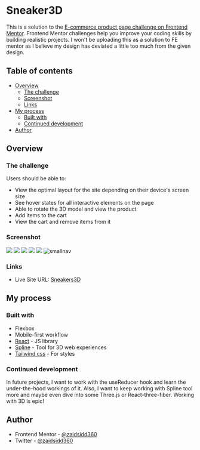 # Sneaker3D

This is a solution to the [E-commerce product page challenge on Frontend Mentor](https://www.frontendmentor.io/challenges/ecommerce-product-page-UPsZ9MJp6). Frontend Mentor challenges help you improve your coding skills by building realistic projects. I won't be uploading this as a solution to FE mentor as I believe my design has deviated a little too much from the given design.

## Table of contents

- [Overview](#overview)
  - [The challenge](#the-challenge)
  - [Screenshot](#screenshot)
  - [Links](#links)
- [My process](#my-process)
  - [Built with](#built-with)
  - [Continued development](#continued-development)
- [Author](#author)

## Overview

### The challenge

Users should be able to:

- View the optimal layout for the site depending on their device's screen size
- See hover states for all interactive elements on the page
- Able to rotate the 3D model and view the product
- Add items to the cart
- View the cart and remove items from it

### Screenshot

![](https://user-images.githubusercontent.com/87397035/190924629-d0b2f6f8-6588-42d4-bb58-cd31adb64c42.png)
![](https://user-images.githubusercontent.com/87397035/190924626-4d9e8d90-700c-4387-8b6d-387fbfef02fe.png)
![](https://user-images.githubusercontent.com/87397035/190924624-51ffb5a0-3a2b-446c-80a1-31b8bf2e9c44.png)
![](https://user-images.githubusercontent.com/87397035/190924631-886bad9b-a2e4-462c-be10-2c3bfd5695b7.png)
![](https://user-images.githubusercontent.com/87397035/190924633-c93195a8-7b1b-4d54-8e6a-b94c20a4c193.png)
![smallnav](https://user-images.githubusercontent.com/87397035/190924634-7ca81695-0942-46b8-b83a-a7a1003e09bb.png)

### Links

- Live Site URL: [Sneakers3D](https://zaidsidd360.github.io/sneakers)

## My process

### Built with

- Flexbox
- Mobile-first workflow
- [React](https://reactjs.org/) - JS library
- [Spline](https://spline.design/) - Tool for 3D web experiences
- [Tailwind css](https://tailwindcss.com/) - For styles

### Continued development

In future projects, I want to work with the useReducer hook and learn the under-the-hood workings of it. Also, I want to keep working with Spline tool more and maybe even dive into some Three.js or React-three-fiber. Working with 3D is epic!

## Author

- Frontend Mentor - [@zaidsidd360](https://www.frontendmentor.io/profile/zaidsidd360)
- Twitter - [@zaidsidd360](https://www.twitter.com/zaidsidd360)
